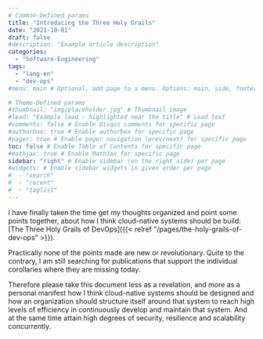 ```yaml
---
# Common-Defined params
title: "Introducing the Three Holy Grails"
date: "2021-10-01"
draft: false
#description: "Example article description"
categories:
  - "Software-Engineering"
tags:
  - "lang-en"
  - "dev-ops"
#menu: main # Optional, add page to a menu. Options: main, side, footer

# Theme-Defined params
#thumbnail: "img/placeholder.jpg" # Thumbnail image
#lead: "Example lead - highlighted near the title" # Lead text
#comments: false # Enable Disqus comments for specific page
#authorbox: true # Enable authorbox for specific page
#pager: true # Enable pager navigation (prev/next) for specific page
toc: false # Enable Table of Contents for specific page
#mathjax: true # Enable MathJax for specific page
sidebar: "right" # Enable sidebar (on the right side) per page
#widgets: # Enable sidebar widgets in given order per page
#  - "search"
#  - "recent"
#  - "taglist"
---
```

I have finally taken the time get my thoughts organized and point some points together, about how I think cloud-native systems should be build: [The Three Holy Grails of DevOps]({{< relref "/pages/the-holy-grails-of-dev-ops" >}}).

Practically none of the points made are new or revolutionary. Quite to the contrary, I am still searching for publications that support the individual corollaries where they are missing today.

Therefore please take this document less as a revelation, and more as a personal manifest how I think cloud-native systems should be designed and how an organization should structure itself around that system to reach high levels of efficiency in continuously develop and maintain that system. And at the same time attain high degrees of security, resilience and scalability concurrently. 